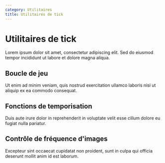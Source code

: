 ```yaml
---
category: Utilitaires
title: Utilitaires de tick
---
```


# Utilitaires de tick

Lorem ipsum dolor sit amet, consectetur adipiscing elit. Sed do eiusmod tempor incididunt ut labore et dolore magna aliqua.

## Boucle de jeu

Ut enim ad minim veniam, quis nostrud exercitation ullamco laboris nisi ut aliquip ex ea commodo consequat.

## Fonctions de temporisation

Duis aute irure dolor in reprehenderit in voluptate velit esse cillum dolore eu fugiat nulla pariatur.

## Contrôle de fréquence d'images

Excepteur sint occaecat cupidatat non proident, sunt in culpa qui officia deserunt mollit anim id est laborum.